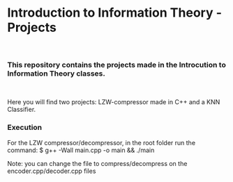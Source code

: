 <h1>Introduction to Information Theory - Projects</h1> <br>

<h3>This repository contains the projects made in the Introcution to Information Theory classes.</h3> <br>
<p> Here you will find two projects: LZW-compressor made in C++ and a KNN Classifier.

<h3>Execution</h3>
<p>For the LZW compressor/decompressor, in the root folder run the command: $ g++ -Wall main.cpp -o main && ./main</p>
<p>Note: you can change the file to compress/decompress on the encoder.cpp/decoder.cpp files
